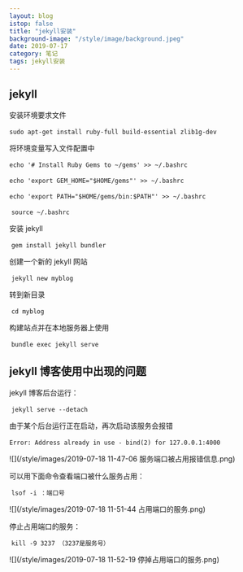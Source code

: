 ```yaml
---
layout: blog
istop: false
title: "jekyll安装"
background-image: "/style/image/background.jpeg"
date: 2019-07-17
category: 笔记
tags: jekyll安装
---
```


## jekyll

安装环境要求文件

​ `sudo apt-get install ruby-full build-essential zlib1g-dev`

将环境变量写入文件配置中

​ `echo '# Install Ruby Gems to ~/gems' >> ~/.bashrc`

​ `echo 'export GEM_HOME="$HOME/gems"' >> ~/.bashrc`

​ `echo 'export PATH="$HOME/gems/bin:$PATH"' >> ~/.bashrc`

​ `source ~/.bashrc`

安装 jekyll

​ `gem install jekyll bundler`

创建一个新的 jekyll 网站

​ `jekyll new myblog`

转到新目录

​ `cd myblog`

构建站点并在本地服务器上使用

​ `bundle exec jekyll serve`

## jekyll 博客使用中出现的问题

jekyll 博客后台运行：

​ `jekyll serve --detach`

由于某个后台运行正在启动，再次启动该服务会报错

​ `Error: Address already in use - bind(2) for 127.0.0.1:4000`

![](/style/images/2019-07-18 11-47-06 服务端口被占用报错信息.png)

可以用下面命令查看端口被什么服务占用：

​ `lsof -i ：端口号`

![](/style/images/2019-07-18 11-51-44 占用端口的服务.png)

停止占用端口的服务：

​ `kill -9 3237 （3237是服务号）`

![](/style/images/2019-07-18 11-52-19 停掉占用端口的服务.png)
